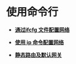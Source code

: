 # 使用命令行<a name="ZH-CN_TOPIC_0183005789"></a>

-   **[通过ifcfg 文件配置网络](通过ifcfg-文件配置网络.md)**  

-   **[使用 ip 命令配置网络](使用-ip-命令配置网络.md)**  

-   **[静态路由及默认网关](静态路由及默认网关.md)**  


